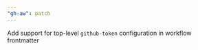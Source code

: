 ```yaml
---
"gh-aw": patch
---
```


Add support for top-level `github-token` configuration in workflow frontmatter
